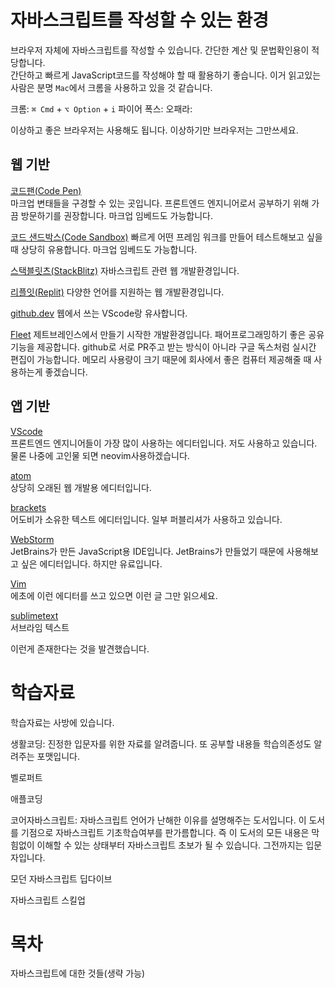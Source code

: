 # 자바스크립트를 작성할 수 있는 환경

브라우저 자체에 자바스크립트를 작성할 수 있습니다. 간단한 계산 및 문법확인용이 적당합니다.  
간단하고 빠르게 JavaScript코드를 작성해야 할 때 활용하기 좋습니다.
이거 읽고있는 사람은 분명 `Mac`에서 크롬을 사용하고 있을 것 같습니다.

크롬: `⌘ Cmd` + `⌥ Option` + `i`
파이어 폭스:
오패라:

이상하고 좋은 브라우저는 사용해도 됩니다. 이상하기만 브라우저는 그만쓰세요.

## 웹 기반

[코드팬(Code Pen)](https://codepen.io/)  
마크업 변태들을 구경할 수 있는 곳입니다. 프론트엔드 엔지니어로서 공부하기 위해 가끔 방문하기를 권장합니다.
마크업 임베드도 가능합니다.

[코드 샌드박스(Code Sandbox)](https://codesandbox.io/s/)
빠르게 어떤 프레임 워크를 만들어 테스트해보고 싶을 때 상당히 유용합니다. 마크업 임베드도 가능합니다.

[스택블릿츠(StackBlitz)](https://stackblitz.com/)
자바스크립트 관련 웹 개발환경입니다.

[리플잇(Replit)](https://replit.com/)
다양한 언어를 지원하는 웹 개발환경입니다.

[github.dev](https://github.dev/)
웹에서 쓰는 VScode랑 유사합니다.

[Fleet](https://www.jetbrains.com/fleet/)
제트브레인스에서 만들기 시작한 개발환경입니다. 패어프로그래밍하기 좋은 공유기능을 제공합니다. github로 서로 PR주고 받는 방식이 아니라 구글 독스처럼 실시간 편집이 가능합니다. 메모리 사용량이 크기 때문에 회사에서 좋은 컴퓨터 제공해줄 때 사용하는게 좋겠습니다.

## 앱 기반

[VScode](https://code.visualstudio.com/)\
프론트엔드 엔지니어들이 가장 많이 사용하는 에디터입니다. 저도 사용하고 있습니다. 물론 나중에 고인물 되면 neovim사용하겠습니다.

[atom](https://atom.io/)\
상당히 오래된 웹 개발용 에디터입니다.

[brackets](https://brackets.io/)\
어도비가 소유한 텍스트 에디터입니다. 일부 퍼블리셔가 사용하고 있습니다.

[WebStorm](https://www.jetbrains.com/ko-kr/webstorm/)\
JetBrains가 만든 JavaScript용 IDE입니다. JetBrains가 만들었기 때문에 사용해보고 싶은 에디터입니다. 하지만 유료입니다.

[Vim](https://www.vim.org/)\
에초에 이런 에디터를 쓰고 있으면 이런 글 그만 읽으세요.

[sublimetext](https://www.sublimetext.com/)  
서브라임 텍스트 


이런게 존재한다는 것을 발견했습니다.

# 학습자료
학습자료는 사방에 있습니다.

생활코딩: 진정한 입문자를 위한 자료를 알려줍니다. 또 공부할 내용들 학습의존성도 알려주는 포맷입니다. 

벨로퍼트

애플코딩

코어자바스크립트: 자바스크립트 언어가 난해한 이유를 설명해주는 도서입니다. 이 도서를 기점으로 자바스크립트 기초학습여부를 판가름합니다. 즉 이 도서의 모든 내용은 막힘없이 이해할 수 있는 상태부터 자바스크립트 초보가 될 수 있습니다. 그전까지는 입문자입니다.

모던 자바스크립트 딥다이브

자바스크립트 스킬업

# 목차

자바스크립트에 대한 것들(생략 가능)
